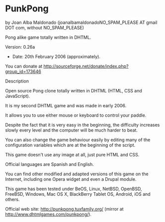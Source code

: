 PunkPong 
========= 
by Joan Alba Maldonado (joanalbamaldonadoNO_SPAM_PLEASE AT gmail DOT com, without NO_SPAM_PLEASE)

Pong alike game totally written in DHTML.

Version: 0.26a 
- Date: 20th February 2006 (approximately).

You can donate at http://sourceforge.net/donate/index.php?group_id=173646


Description

Open source Pong clone totally written in DHTML (HTML, CSS and JavaScript).

It is my second DHTML game and was made in early 2006.

It allows you to use either mouse or keyboard to control your paddle.

Despite the fact that it is very easy in the beginning, the difficulty increases slowly every level and the computer will be much harder to beat.

You can also change the game behaviour easily by editing many of the configuration variables which are at the beginning of the script.

This game doesn't use any image at all, just pure HTML and CSS.

Official languages are Spanish and English.

You can find other modified and adapted versions of this game on the Internet, including one Opera widget and even a Drupal module.

This game has been tested under BeOS, Linux, NetBSD, OpenBSD, FreeBSD, Windows, Mac OS X, BlackBerry Tablet OS, Android, iOS and others.


Official web site: http://punkpong.tuxfamily.org/ (mirror at http://www.dhtmlgames.com/punkpong/).
